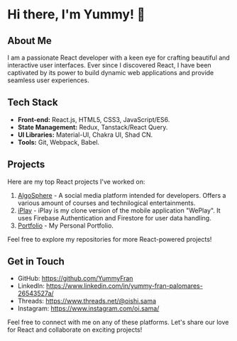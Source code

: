 # Hi there, I'm Yummy! 👋

## About Me

I am a passionate React developer with a keen eye for crafting beautiful and interactive user interfaces. Ever since I discovered React, I have been captivated by its power to build dynamic web applications and provide seamless user experiences.

## Tech Stack

- **Front-end:** React.js, HTML5, CSS3, JavaScript/ES6.
- **State Management:** Redux, Tanstack/React Query.
- **UI Libraries:** Material-UI, Chakra UI, Shad CN.
- **Tools:** Git, Webpack, Babel.

## Projects

Here are my top React projects I've worked on:

1. [AlgoSphere](https://algosphere.tech/) - A social media platform intended for developers. Offers a various amount of courses and technilogical entertainments.
2. [iPlay](http://yummyfran.github.io/iPlay) - iPlay is my clone version of the mobile application "WePlay". It uses Firebase Authentication and Firestore for user data handling.
3. [Portfolio](https://yummyfran.github.io/portfolio/) - My Personal Portfolio.
   

Feel free to explore my repositories for more React-powered projects!

## Get in Touch

- GitHub: https://github.com/YummyFran
- LinkedIn: https://www.linkedin.com/in/yummy-fran-palomares-26543527a/
- Threads: https://www.threads.net/@oishi.sama
- Instagram: https://www.instagram.com/oi.sama/

Feel free to connect with me on any of these platforms. Let's share our love for React and collaborate on exciting projects!
